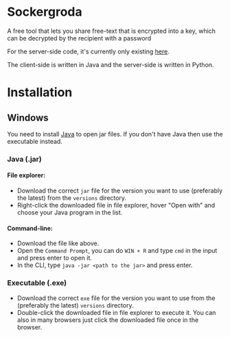 # Sockergroda
A free tool that lets you share free-text that is encrypted into a key, which can be decrypted by the recipient with a password

For the server-side code, it's currently only existing [here](https://repl.it/@sockergrodaapi/api).

The client-side is written in Java and the server-side is written in Python.

# Installation
## Windows
You need to install [Java](https://www.java.com) to open jar files. If you don't have Java then use the executable instead.

### Java (.jar)
#### File explorer:
* Download the correct `jar` file for the version you want to use (preferably the latest) from the `versions` directory.
* Right-click the downloaded file in file explorer, hover "Open with" and choose your Java program in the list.
#### Command-line:
* Download the file like above.
* Open the `Command Prompt`, you can do `WIN + R` and type `cmd` in the input and press enter to open it.
* In the CLI, type `java -jar <path to the jar>` and press enter.

### Executable (.exe)
* Download the correct `exe` file for the version you want to use from the (preferably the latest) `versions` directory.
* Double-click the downloaded file in file explorer to execute it. You can also in many browsers just click the downloaded file once in the browser.
